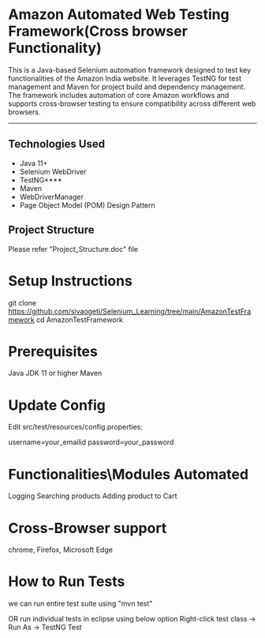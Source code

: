 #  Amazon Automated Web Testing Framework(Cross browser Functionality)

This is a Java-based Selenium automation framework designed to test key functionalities of the Amazon India website. 
It leverages TestNG for test management and Maven for project build and dependency management.
The framework includes automation of core Amazon workflows and supports cross-browser testing to ensure compatibility across different web browsers.

---

##  Technologies Used

- Java 11+
- Selenium WebDriver
- TestNG****
- Maven
- WebDriverManager
- Page Object Model (POM) Design Pattern


## Project Structure

Please refer "Project_Structure.doc" file 

# Setup Instructions
git clone https://github.com/sivaogeti/Selenium_Learning/tree/main/AmazonTestFramework
cd AmazonTestFramework

# Prerequisites
Java JDK 11 or higher
Maven

# Update Config
Edit src/test/resources/config.properties:

username=your_emailid
password=your_password

# Functionalities\Modules Automated
Logging
Searching products
Adding product to Cart

# Cross-Browser support
chrome,
Firefox,
Microsoft Edge

# How to Run Tests
we can run entire test suite using "mvn test"

OR
run individual tests in eclipse using below option
Right-click test class → Run As → TestNG Test
